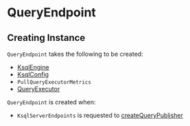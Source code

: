 # QueryEndpoint

## Creating Instance

`QueryEndpoint` takes the following to be created:

* <span id="ksqlEngine"> [KsqlEngine](../KsqlEngine.md)
* <span id="ksqlConfig"> [KsqlConfig](../KsqlConfig.md)
* <span id="pullQueryMetrics"> `PullQueryExecutorMetrics`
* <span id="queryExecutor"> [QueryExecutor](QueryExecutor.md)

`QueryEndpoint` is created when:

* `KsqlServerEndpoints` is requested to [createQueryPublisher](KsqlServerEndpoints.md#createQueryPublisher)
